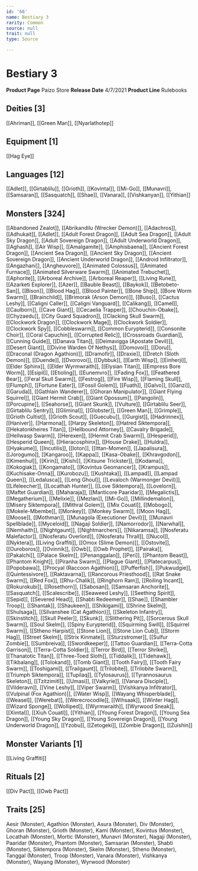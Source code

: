 ```yaml
---
id: '66'
name: Bestiary 3
rarity: Common
source: null
trait: null
type: Source

---
```

# Bestiary 3

**Product Page** Paizo Store
**Release Date** 4/7/2021
**Product Line** Rulebooks

## Deities [3]

[[Ahriman]], [[Green Man]], [[Nyarlathotep]]

## Equipment [1]

[[Hag Eye]]

## Languages [12]

[[Adlet]], [[Girtablilu]], [[Grioth]], [[Kovintal]], [[Mi-Go]], [[Munavri]], [[Samsaran]], [[Sasquatch]], [[Shae]], [[Vanara]], [[Vishkanyan]], [[Yithian]]

## Monsters [324]

[[Abandoned Zealot]], [[Abrikandilu (Wrecker Demon)]], [[Adachros]], [[Adhukait]], [[Adlet]], [[Adult Forest Dragon]], [[Adult Sea Dragon]], [[Adult Sky Dragon]], [[Adult Sovereign Dragon]], [[Adult Underworld Dragon]], [[Aghash]], [[Air Wisp]], [[Amalgamite]], [[Amphisbaena]], [[Ancient Forest Dragon]], [[Ancient Sea Dragon]], [[Ancient Sky Dragon]], [[Ancient Sovereign Dragon]], [[Ancient Underworld Dragon]], [[Android Infiltrator]], [[Angazhani]], [[Angheuvore]], [[Animated Colossus]], [[Animated Furnace]], [[Animated Silverware Swarm]], [[Animated Trebuchet]], [[Aphorite]], [[Arboreal Archive]], [[Arboreal Reaper]], [[Living Rune]], [[Azarketi Explorer]], [[Azer]], [[Bauble Beast]], [[Baykok]], [[Betobeto-San]], [[Bison]], [[Blood Hag]], [[Blood Painter]], [[Bone Ship]], [[Bore Worm Swarm]], [[Brainchild]], [[Brimorak (Arson Demon)]], [[Buso]], [[Cactus Leshy]], [[Caligni Caller]], [[Caligni Vanguard]], [[Calikang]], [[Camel]], [[Caulborn]], [[Cave Giant]], [[Cecaelia Trapper]], [[Chouchin-Obake]], [[Chyzaedu]], [[City Guard Squadron]], [[Clacking Skull Swarm]], [[Clockwork Dragon]], [[Clockwork Mage]], [[Clockwork Soldier]], [[Clockwork Spy]], [[Cobbleswarm]], [[Common Eurypterid]], [[Consonite Choir]], [[Coral Capuchin]], [[Corrupted Relic]], [[Crossroads Guardian]], [[Cunning Guide]], [[Danava Titan]], [[Deimavigga (Apostate Devil)]], [[Desert Giant]], [[Divine Warden Of Nethys]], [[Domovoi]], [[Doru]], [[Draconal (Dragon Agathion)]], [[Dramofir]], [[Draxie]], [[Dretch (Sloth Demon)]], [[Duende]], [[Dvorovoi]], [[Dybbuk]], [[Earth Wisp]], [[Einherji]], [[Elder Sphinx]], [[Elder Wyrmwraith]], [[Elysian Titan]], [[Empress Bore Worm]], [[Esipil]], [[Etioling]], [[Eunemvro]], [[Fading Fox]], [[Feathered Bear]], [[Feral Skull Swarm]], [[Festrog]], [[Fire Wisp]], [[Flaming Skull]], [[Flumph]], [[Fortune Eater]], [[Fossil Golem]], [[Fuath]], [[Galvo]], [[Ganzi]], [[Garuda]], [[Gathlain Wanderer]], [[Ghoran Manipulator]], [[Giant Flying Squirrel]], [[Giant Hermit Crab]], [[Giant Opossum]], [[Pangolin]], [[Porcupine]], [[Seahorse]], [[Giant Skunk]], [[Vulture]], [[Girtablilu Seer]], [[Girtablilu Sentry]], [[Gliminal]], [[Globster]], [[Green Man]], [[Grimple]], [[Grioth Cultist]], [[Grioth Scout]], [[Guecubu]], [[Gurgist]], [[Hadrinnex]], [[Haniver]], [[Harmona]], [[Harpy Skeleton]], [[Hatred Siktempora]], [[Hekatonkheires Titan]], [[Hellbound Attorney]], [[Cavalry Brigade]], [[Hellwasp Swarm]], [[Herexen]], [[Hermit Crab Swarm]], [[Hesperid]], [[Hesperid Queen]], [[Hieracosphinx]], [[House Drake]], [[Huldra]], [[Hyakume]], [[Incutilis]], [[Ioton]], [[Ittan-Momen]], [[Japalisura]], [[Jorogumo]], [[Kangaroo]], [[Kappa]], [[Kasa-Obake]], [[Khravgodon]], [[Kimenhul]], [[Kirin]], [[Kishi]], [[Kitsune Trickster]], [[Kodama]], [[Kokogiak]], [[Kongamato]], [[Kovintus Geomancer]], [[Krampus]], [[Kuchisake-Onna]], [[Kurobozu]], [[Kushtaka]], [[Lampad]], [[Lampad Queen]], [[Ledalusca]], [[Leng Ghoul]], [[Levaloch (Warmonger Devil)]], [[Lifeleecher]], [[Locathah Hunter]], [[Love Siktempora]], [[Lovelorn]], [[Maftet Guardian]], [[Maharaja]], [[Manticore Paaridar]], [[Megalictis]], [[Megatherium]], [[Melixie]], [[Mezlan]], [[Mi-Go]], [[Millindemalion]], [[Misery Siktempora]], [[Mithral Golem]], [[Mix Couatl]], [[Mobogo]], [[Mokele-Mbembe]], [[Monkey]], [[Monkey Swarm]], [[Moon Hag]], [[Moose]], [[Mothman]], [[Munagola (Executioner Devil)]], [[Munavri Spellblade]], [[Myceloid]], [[Nagaji Soldier]], [[Namorrodor]], [[Narwhal]], [[Nemhaith]], [[Nightgaunt]], [[Nightmarchers]], [[Nikaramsa]], [[Nosferatu Malefactor]], [[Nosferatu Overlord]], [[Nosferatu Thrall]], [[Nucol]], [[Nyktera]], [[Living Graffiti]], [[Omox (Slime Demon)]], [[Ostovite]], [[Ouroboros]], [[Ovinnik]], [[Owb]], [[Owb Prophet]], [[Pairaka]], [[Pakalchi]], [[Palace Skelm]], [[Penanggalan]], [[Peri]], [[Phantom Beast]], [[Phantom Knight]], [[Piranha Swarm]], [[Plague Giant]], [[Platecarpus]], [[Popobawa]], [[Procyal (Raccoon Agathion)]], [[Pufferfish]], [[Pukwudgie]], [[Quintessivore]], [[Raktavarna]], [[Rancorous Priesthood]], [[Rat Snake Swarm]], [[Red Fox]], [[Rhu-Chalik]], [[Ringhorn Ram]], [[Roiling Incant]], [[Rokurokubi]], [[Rosethorn]], [[Sabosan]], [[Samsaran Anchorite]], [[Sasquatch]], [[Scalescribe]], [[Seaweed Leshy]], [[Seething Spirit]], [[Sepid]], [[Severed Head]], [[Shabti Redeemer]], [[Shae]], [[Shambler Troop]], [[Shantak]], [[Shaukeen]], [[Shikigami]], [[Shrine Skelm]], [[Shulsaga]], [[Silvanshee (Cat Agathion)]], [[Skeleton Infantry]], [[Skinstitch]], [[Skull Peeler]], [[Skunk]], [[Slithering Pit]], [[Sorcerous Skull Swarm]], [[Soul Skelm]], [[Spiny Eurypterid]], [[Squirming Swill]], [[Squirrel Swarm]], [[Stheno Harpist]], [[Stone Lion]], [[Stone Lion Cub]], [[Storm Hag]], [[Street Skelm]], [[Strix Kinmate]], [[Sturzstromer]], [[Sulfur Zombie]], [[Sumbreiva]], [[Swordkeeper]], [[Tattoo Guardian]], [[Terra-Cotta Garrison]], [[Terra-Cotta Soldier]], [[Terror Bird]], [[Terror Shrike]], [[Thanatotic Titan]], [[Three-Toed Sloth]], [[Tiddalik]], [[Tidehawk]], [[Tikbalang]], [[Tolokand]], [[Tomb Giant]], [[Tooth Fairy]], [[Tooth Fairy Swarm]], [[Toshigami]], [[Trailgaunt]], [[Trilobite]], [[Trilobite Swarm]], [[Triumph Siktempora]], [[Tupilaq]], [[Tylosaurus]], [[Tyrannosaurus Skeleton]], [[Tzitzimitl]], [[Umasi]], [[Valkyrie]], [[Vanara Disciple]], [[Vilderavn]], [[Vine Leshy]], [[Viper Swarm]], [[Vishkanya Infiltrator]], [[Vulpinal (Fox Agathion)]], [[Water Wisp]], [[Wayang Whisperblade]], [[Weasel]], [[Werebat]], [[Werecrocodile]], [[Wihsaak]], [[Winter Hag]], [[Wizard Sponge]], [[Wolliped]], [[Wyrmwraith]], [[Wyrwood Sneak]], [[Ximtal]], [[Xiuh Couatl]], [[Yithian]], [[Young Forest Dragon]], [[Young Sea Dragon]], [[Young Sky Dragon]], [[Young Sovereign Dragon]], [[Young Underworld Dragon]], [[Yzobu]], [[Zetogeki]], [[Zombie Dragon]], [[Zuishin]]

## Monster Variants [1]

[[Living Graffiti]]

## Rituals [2]

[[Div Pact]], [[Owb Pact]]

## Traits [25]

Aesir (Monster), Agathion (Monster), Asura (Monster), Div (Monster), Ghoran (Monster), Grioth (Monster), Kami (Monster), Kovintus (Monster), Locathah (Monster), Mortic (Monster), Munavri (Monster), Nagaji (Monster), Paaridar (Monster), Phantom (Monster), Samsaran (Monster), Shabti (Monster), Siktempora (Monster), Skelm (Monster), Stheno (Monster), Tanggal (Monster), Troop (Monster), Vanara (Monster), Vishkanya (Monster), Wayang (Monster), Wyrwood (Monster)